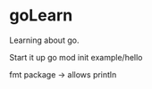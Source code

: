 # goLearn
Learning about go.



Start it up
go mod init example/hello

fmt package -> allows println